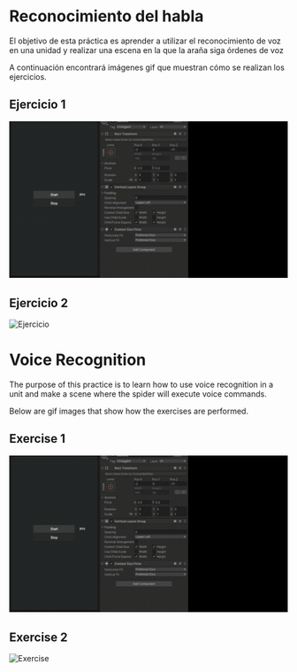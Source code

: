 # Reconocimiento del habla
El objetivo de esta práctica es aprender a utilizar el reconocimiento de voz en una unidad y realizar una escena en la que la araña siga órdenes de voz

A continuación encontrará imágenes gif que muestran cómo se realizan los ejercicios.

## Ejercicio 1

![Ejercicio](presentation.gif)

## Ejercicio 2

![Ejercicio](presentation2.gif)

# Voice Recognition
The purpose of this practice is to learn how to use voice recognition in a unit and make a scene where the spider will execute voice commands.

Below are gif images that show how the exercises are performed.

## Exercise 1

![Exercise](presentation.gif)

## Exercise 2

![Exercise](presentation2.gif)